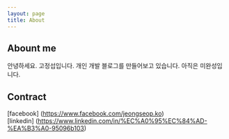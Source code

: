 ```yaml
---
layout: page
title: About
---
```


## Abount me
안녕하세요. 고정섭입니다. 개인 개발 블로그를 만들어보고 있습니다. 아직은 미완성입니다.

## Contract
[facebook] (https://www.facebook.com/jeongseop.ko) <br/>
[linkedin] (https://www.linkedin.com/in/%EC%A0%95%EC%84%AD-%EA%B3%A0-95096b103)


